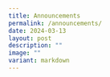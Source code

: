 ```yaml
---
title: Announcements
permalink: /announcements/
date: 2024-03-13
layout: post
description: ""
image: ""
variant: markdown
---
```

